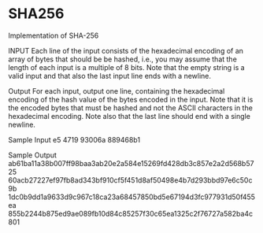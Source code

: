 SHA256
======

Implementation of SHA-256

INPUT Each line of the input consists of the hexadecimal encoding of an array of bytes that should be be hashed, i.e., you may assume that the length of each input is a multiple of 8 bits. Note that the empty string is a valid input and that also the last input line ends with a newline.

Output For each input, output one line, containing the hexadecimal encoding of the hash value of the bytes encoded in the input. Note that it is the encoded bytes that must be hashed and not the ASCII characters in the hexadecimal encoding. Note also that the last line should end with a single newline.

Sample Input e5 4719 93006a 889468b1

Sample Output ab61ba11a38b007ff98baa3ab20e2a584e15269fd428db3c857e2a2d568b5725 60acb27227ef97fb8ad343bf910cf5f451d8af50498e4b7d293bbd97e6c50c9b 1dc0b9dd1a9633d9c967c18ca23a68457850bd5e67194d3fc977931d50f455ea 855b2244b875ed9ae089fb10d84c85257f30c65ea1325c2f76727a582ba4c801